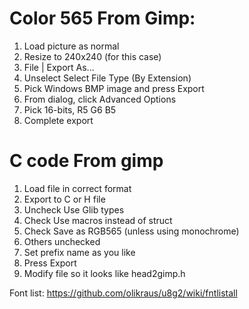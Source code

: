 Color 565 From Gimp:
===
1. Load picture as normal
2. Resize to 240x240 (for this case)
3. File | Export As...
4. Unselect Select File Type (By Extension)
5. Pick Windows BMP image and press Export
6. From dialog, click Advanced Options
7. Pick 16-bits, R5 G6 B5
8. Complete export

C code From gimp
===
1. Load file in correct format
2. Export to C or H file
3. Uncheck Use Glib types
4. Check Use macros instead of struct
5. Check Save as RGB565 (unless using monochrome)
6. Others unchecked
7. Set prefix name as you like
8. Press Export
9. Modify file so it looks like head2gimp.h
    

Font list:
https://github.com/olikraus/u8g2/wiki/fntlistall


